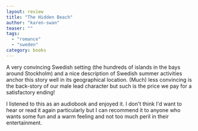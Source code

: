 ```yaml
---
layout: review
title: "The Hidden Beach"
author: "karen-swan"
teaser: ""
tags:
  - "romance"
  - "sweden"
category: books
---
```


A very convincing Swedish setting (the hundreds of islands in the bays around Stockholm) and a nice description of Swedish summer activities anchor this story well in its 
geographical location. (Much) less convincing is the back-story of our male lead character but such is the price we pay for a satisfactory ending!
 
I listened to this as an audiobook and enjoyed it. I don't think I'd want to hear or read it again particularly but I can recommend it to anyone who wants 
some fun and a warm feeling and not too much peril in their entertainment.
